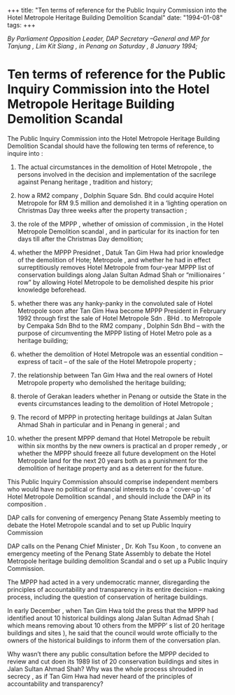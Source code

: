 +++ 
title: "Ten terms of reference for the Public Inquiry Commission into the Hotel Metropole Heritage Building Demolition Scandal"
date: "1994-01-08"
tags:
+++

_By Parliament Opposition Leader, DAP Secretary –General and MP for Tanjung , Lim Kit Siang , in Penang on Saturday , 8 January 1994;_

# Ten terms of reference for the Public Inquiry Commission into the Hotel Metropole Heritage Building Demolition Scandal

The Public Inquiry Commission into the Hotel Metropole Heritage Building Demolition Scandal should have the following ten terms of reference, to inquire into :</u>

1. The actual circumstances in the demolition of Hotel Metropole , the persons involved in the decision and implementation of the sacrilege against Penang heritage , tradition and history;

2. how a RM2 company , Dolphin Square Sdn. Bhd could acquire Hotel Metropole for RM 9.5 million and demolished it in a ‘lighting operation on Christmas Day three weeks after the property transaction ;

3. the role of the MPPP , whether of omission of commission , in the Hotel Metropole Demolition scandal , and in particular for its inaction for ten days till after the Christmas Day demolition;

4. whether the MPPP Presidnet , Datuk Tan Gim Hwa had prior knowledge of the demolition of Hote; Metropole  , and whether he had in effect surreptitiously removes Hotel Metropole from four-year MPPP list of conservation buildings along Jalan Sultan Admad Shah or “millionaires ‘ row” by allowing Hotel Metropole to be demolished despite his prior knowledge beforehead.

5. whether there was any hanky-panky in the convoluted sale of Hotel Metropole soon after Tan Gim Hwa become MPPP President in February 1992 through first the sale of Hotel Metropole Sdn . BHd . to Metropole by Cempaka Sdn Bhd to the RM2 company , Dolphin Sdn Bhd – with the purpose of circumventing the MPPP listing of Hotel Metro pole as a heritage building;

6. whether the demolition of Hotel Metropole was an essential condition – express of tacit – of the sale of the Hotel Metropole property ;

7. the relationship between Tan Gim Hwa and the real owners of Hotel Metropole property who demolished the heritage building;

8. therole of Gerakan leaders whether in Penang or outside the State in the events circumstances leading to the demolition of Hotel Metropole ;

9. The record of MPPP in protecting heritage buildings at Jalan Sultan Ahmad Shah in particular and in Penang in general ; and 

10. whether the present MPPP demand that Hotel Metropole be rebuilt within six months by the new owners is practical an d proper remedy , or whether the MPPP should freeze all future development on the Hotel Metropole land for the next 20 years both as a punishment for the demolition of heritage property and as a deterrent  for the future.

This Public Inquiry Commission ahsould comprise independent members who would have no political or financial interests to do a ‘ cover-up ‘ of Hotel Metropole Demolition scandal , and should include the DAP in its composition .

DAP calls for convening of emergency Penang State Assembly meeting to debate the Hotel Metropole scandal and to set up Public Inquiry Commission 

DAP calls on the Penang Chief Minister , Dr. Koh Tsu Koon , to convene an emergency meeting of the Penang State Assembly to debate the Hotel Metropole heritage building demolition Scandal and o set up a Public Inquiry Commission.

The MPPP had acted in a very undemocratic manner, disregarding the principles of accountability and transparency in its entire decision – making process, including the question of conservation of heritage buildings.

In early December , when Tan Gim Hwa told the press that the MPPP had identified anout 10 historical buildings along Jalan Sultan Admad Shah ( which means removing about 10 others from the MPPP’ s list of 20 heritage buildings and sites ), he said that the council would wrote officially to the owners of the historical buildings to inform them of the conversation plan.

Why wasn’t there any public consultation before the MPPP decided to review and cut doen its 1989 list of 20 conservation buildings and sites in Jalan Sultan Ahmad Shah? Why was the whole process shrouded in secrecy , as if Tan Gim Hwa had never heard of the principles of accountability and transparency? 
 
